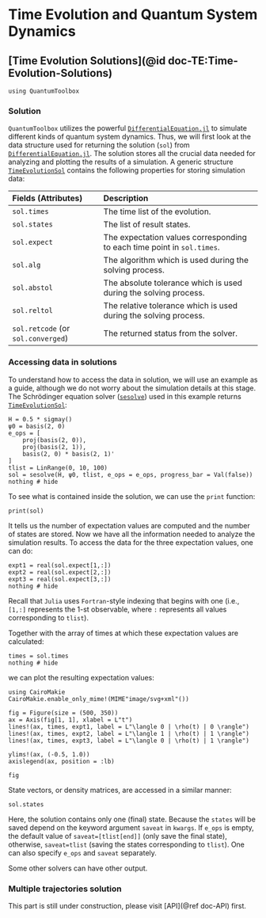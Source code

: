 # Time Evolution and Quantum System Dynamics

## [Time Evolution Solutions](@id doc-TE:Time-Evolution-Solutions)

```@setup TE-solution
using QuantumToolbox
```

### Solution
`QuantumToolbox` utilizes the powerful [`DifferentialEquation.jl`](https://docs.sciml.ai/DiffEqDocs/stable/) to simulate different kinds of quantum system dynamics. Thus, we will first look at the data structure used for returning the solution (`sol`) from [`DifferentialEquation.jl`](https://docs.sciml.ai/DiffEqDocs/stable/). The solution stores all the crucial data needed for analyzing and plotting the results of a simulation. A generic structure [`TimeEvolutionSol`](@ref) contains the following properties for storing simulation data:

| **Fields (Attributes)** | **Description** |
|:------------------------|:----------------|
| `sol.times` | The time list of the evolution. |
| `sol.states` | The list of result states. |
| `sol.expect` | The expectation values corresponding to each time point in `sol.times`. |
| `sol.alg` | The algorithm which is used during the solving process. |
| `sol.abstol` | The absolute tolerance which is used during the solving process. |
| `sol.reltol` | The relative tolerance which is used during the solving process. |
| `sol.retcode` (or `sol.converged`) | The returned status from the solver. |

### Accessing data in solutions

To understand how to access the data in solution, we will use an example as a guide, although we do not worry about the simulation details at this stage. The Schrödinger equation solver ([`sesolve`](@ref)) used in this example returns [`TimeEvolutionSol`](@ref):

```@example TE-solution
H = 0.5 * sigmay()
ψ0 = basis(2, 0)
e_ops = [
    proj(basis(2, 0)),
    proj(basis(2, 1)),
    basis(2, 0) * basis(2, 1)'
]
tlist = LinRange(0, 10, 100)
sol = sesolve(H, ψ0, tlist, e_ops = e_ops, progress_bar = Val(false))
nothing # hide
```

To see what is contained inside the solution, we can use the `print` function:

```@example TE-solution
print(sol)
```

It tells us the number of expectation values are computed and the number of states are stored. Now we have all the information needed to analyze the simulation results. To access the data for the three expectation values, one can do:

```@example TE-solution
expt1 = real(sol.expect[1,:])
expt2 = real(sol.expect[2,:])
expt3 = real(sol.expect[3,:])
nothing # hide
```

Recall that `Julia` uses `Fortran`-style indexing that begins with one (i.e., `[1,:]` represents the 1-st observable, where `:` represents all values corresponding to `tlist`).

Together with the array of times at which these expectation values are calculated:

```@example TE-solution
times = sol.times
nothing # hide
```

we can plot the resulting expectation values:

```@example TE-solution
using CairoMakie
CairoMakie.enable_only_mime!(MIME"image/svg+xml"())

fig = Figure(size = (500, 350))
ax = Axis(fig[1, 1], xlabel = L"t")
lines!(ax, times, expt1, label = L"\langle 0 | \rho(t) | 0 \rangle")
lines!(ax, times, expt2, label = L"\langle 1 | \rho(t) | 1 \rangle")
lines!(ax, times, expt3, label = L"\langle 0 | \rho(t) | 1 \rangle")

ylims!(ax, (-0.5, 1.0))
axislegend(ax, position = :lb)

fig
```

State vectors, or density matrices, are accessed in a similar manner:

```@example TE-solution
sol.states
```

Here, the solution contains only one (final) state. Because the `states` will be saved depend on the keyword argument `saveat` in `kwargs`. If `e_ops` is empty, the default value of `saveat=[tlist[end]]` (only save the final state), otherwise, `saveat=tlist` (saving the states corresponding to `tlist`). One can also specify `e_ops` and `saveat` separately.

Some other solvers can have other output.

### Multiple trajectories solution

This part is still under construction, please visit [API](@ref doc-API) first.